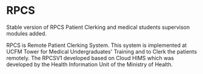 # RPCS

Stable version of RPCS
Patient Clerking and medical students supervison modules added.

RPCS is Remote Patient Clerking System.
This system is implemented at UCFM Tower for Medical Undergraduates' Training and to Clerk the patients remotely.
The RPCSV1 developed based on Cloud HIMS which was developed by the Health Information Unit of the Ministry of Health.



